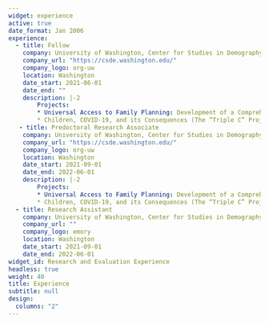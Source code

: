 ```yaml
---
widget: experience
active: true
date_format: Jan 2006
experience:
  - title: Fellow
    company: University of Washington, Center for Studies in Demography and Ecology
    company_url: "https://csde.washington.edu/"
    company_logo: org-uw
    location: Washington
    date_start: 2021-06-01
    date_end: ""
    description: |-2
        Projects:
        * Universal Access to Family Planning: Development of a Comprehensive Measurement
        * Children, COVID-19, and its Consequences (The “Triple C” Project)
   - title: Predoctoral Research Associate
    company: University of Washington, Center for Studies in Demography and Ecology
    company_url: "https://csde.washington.edu/"
    company_logo: org-uw
    location: Washington
    date_start: 2021-09-01
    date_end: 2022-06-01
    description: |-2
        Projects:
        * Universal Access to Family Planning: Development of a Comprehensive Measurement
        * Children, COVID-19, and its Consequences (The “Triple C” Project)
  - title: Research Assistant
    company: University of Washington, Center for Studies in Demography and Ecology
    company_url: ""
    company_logo: emory
    location: Washington
    date_start: 2021-09-01
    date_end: 2022-06-01
widget_id: Research and Evaluation Experience
headless: true
weight: 40
title: Experience
subtitle: null
design:
  columns: "2"
---
```

